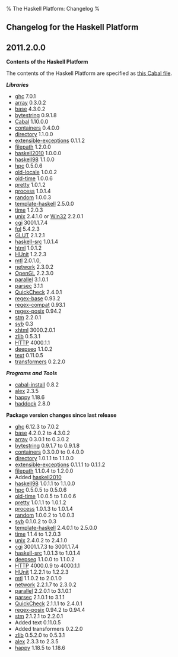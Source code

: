 % The Haskell Platform: Changelog
%

Changelog for the Haskell Platform
-------------------

2011.2.0.0
----------

**Contents of the Haskell Platform** 

The contents of the Haskell Platform are specified
as [this Cabal file](http://code.galois.com/darcs/haskell-platform/haskell-platform.cabal).

***Libraries***

 * [ghc] 7.0.1
 * [array] 0.3.0.2
 * [base] 4.3.0.2
 * [bytestring] 0.9.1.8
 * [Cabal] 1.10.0.0
 * [containers] 0.4.0.0
 * [directory] 1.1.0.0
 * [extensible-exceptions] 0.1.1.2
 * [filepath] 1.2.0.0
 * [haskell2010] 1.0.0.0
 * [haskell98] 1.1.0.0
 * [hpc] 0.5.0.6
 * [old-locale] 1.0.0.2
 * [old-time] 1.0.0.6
 * [pretty] 1.0.1.2
 * [process] 1.0.1.4
 * [random] 1.0.0.3
 * [template-haskell] 2.5.0.0
 * [time] 1.2.0.3
 * [unix] 2.4.1.0 or [Win32] 2.2.0.1
 * [cgi] 3001.1.7.4
 * [fgl] 5.4.2.3
 * [GLUT] 2.1.2.1
 * [haskell-src] 1.0.1.4
 * [html] 1.0.1.2
 * [HUnit] 1.2.2.3
 * [mtl] 2.0.1.0,
 * [network] 2.3.0.2
 * [OpenGL] 2.2.3.0
 * [parallel] 3.1.0.1
 * [parsec] 3.1.1
 * [QuickCheck] 2.4.0.1
 * [regex-base] 0.93.2
 * [regex-compat] 0.93.1
 * [regex-posix] 0.94.2
 * [stm] 2.2.0.1
 * [syb] 0.3
 * [xhtml] 3000.2.0.1
 * [zlib] 0.5.3.1
 * [HTTP] 4000.1.1
 * [deepseq] 1.1.0.2
 * [text] 0.11.0.5
 * [transformers] 0.2.2.0

***Programs and Tools***

 * [cabal-install] 0.8.2
 * [alex] 2.3.5
 * [happy] 1.18.6
 * [haddock] 2.8.0

**Package version changes since last release**

 * [ghc]            6.12.3      to 7.0.2 
 * [base]           4.2.0.2     to 4.3.0.2
 * [array]          0.3.0.1     to 0.3.0.2
 * [bytestring]     0.9.1.7     to 0.9.1.8
 * [containers]     0.3.0.0     to 0.4.0.0
 * [directory]      1.0.1.1     to 1.1.0.0
 * [extensible-exceptions]  0.1.1.1 to 0.1.1.2
 * [filepath]       1.1.0.4     to 1.2.0.0
 * Added [haskell2010]
 * [haskell98]      1.0.1.1     to 1.1.0.0
 * [hpc]            0.5.0.5     to 0.5.0.6
 * [old-time]       1.0.0.5     to 1.0.0.6
 * [pretty]         1.0.1.1     to 1.0.1.2
 * [process]        1.0.1.3     to 1.0.1.4
 * [random]         1.0.0.2     to 1.0.0.3
 * [syb]            0.1.0.2     to 0.3
 * [template-haskell] 2.4.0.1   to 2.5.0.0
 * [time]             1.1.4     to 1.2.0.3
 * [unix]           2.4.0.2     to 2.4.1.0
 * [cgi]            3001.1.7.3 to 3001.1.7.4
 * [haskell-src]    1.0.1.3 to 1.0.1.4
 * [deepseq]        1.1.0.0 to 1.1.0.2
 * [HTTP]           4000.0.9 to 4000.1.1
 * [HUnit]           1.2.2.1 to 1.2.2.3
 * [mtl]             1.1.0.2 to 2.0.1.0
 * [network]         2.2.1.7 to 2.3.0.2
 * [parallel]       2.2.0.1 to 3.1.0.1
 * [parsec]         2.1.0.1 to 3.1.1
 * [QuickCheck]     2.1.1.1 to 2.4.0.1
 * [regex-posix]    0.94.2 to 0.94.4
 * [stm]           2.1.2.1 to 2.2.0.1
 * Added text  0.11.0.5
 * Added transformers  0.2.2.0
 * [zlib]           0.5.2.0 to 0.5.3.1
 * [alex] 2.3.3 to 2.3.5
 * [happy] 1.18.5 to 1.18.6

[base]: http://hackage.haskell.org/package/base
[array]: http://hackage.haskell.org/package/array
[bytestring]: http://hackage.haskell.org/package/bytestring
[Cabal]: http://hackage.haskell.org/package/Cabal
[containers]: http://hackage.haskell.org/package/containers
[directory]: http://hackage.haskell.org/package/directory
[extensible-exceptions]: http://hackage.haskell.org/package/extensible-exceptions
[filepath]: http://hackage.haskell.org/package/filepath
[haskell98]: http://hackage.haskell.org/package/haskell98
[haskell2010]: http://hackage.haskell.org/package/haskell2010
[hpc]: http://hackage.haskell.org/package/hpc
[old-locale]: http://hackage.haskell.org/package/old-locale
[old-time]: http://hackage.haskell.org/package/old-time
[pretty]: http://hackage.haskell.org/package/pretty
[process]: http://hackage.haskell.org/package/process
[random]: http://hackage.haskell.org/package/random
[template-haskell]: http://hackage.haskell.org/package/template-haskell
[time]: http://hackage.haskell.org/package/time
[unix]: http://hackage.haskell.org/package/unix
[Win32]: http://hackage.haskell.org/package/Win32
[cgi]: http://hackage.haskell.org/package/cgi
[fgl]: http://hackage.haskell.org/package/fgl
[GLUT]: http://hackage.haskell.org/package/GLUT
[haskell-src]: http://hackage.haskell.org/package/haskell-src
[html]: http://hackage.haskell.org/package/html
[HUnit]: http://hackage.haskell.org/package/HUnit
[mtl]: http://hackage.haskell.org/package/mtl
[network]: http://hackage.haskell.org/package/network
[OpenGL]: http://hackage.haskell.org/package/OpenGL
[parallel]: http://hackage.haskell.org/package/parallel
[parsec]: http://hackage.haskell.org/package/parsec
[QuickCheck]: http://hackage.haskell.org/package/QuickCheck
[regex-base]: http://hackage.haskell.org/package/regex-base
[regex-compat]: http://hackage.haskell.org/package/regex-compat
[regex-posix]: http://hackage.haskell.org/package/regex-posix
[stm]: http://hackage.haskell.org/package/stm
[syb]: http://hackage.haskell.org/package/syb
[xhtml]: http://hackage.haskell.org/package/xhtml
[zlib]: http://hackage.haskell.org/package/zlib
[HTTP]: http://hackage.haskell.org/package/HTTP
[deepseq]: http://hackage.haskell.org/package/deepseq
[text]: http://hackage.haskell.org/package/text
[transformers]: http://hackage.haskell.org/package/transformers

[ghc]: http://haskell.org/ghc
[alex]: http://haskell.org/alex
[happy]: http://haskell.org/happy
[haddock]: http://haskell.org/haddock
[cabal-install]: http://hackage.haskell.org/package/cabal-install
